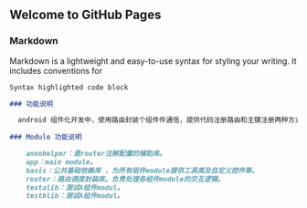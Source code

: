 ## Welcome to GitHub Pages

### Markdown

Markdown is a lightweight and easy-to-use syntax for styling your writing. It includes conventions for

```markdown
Syntax highlighted code block

### 功能说明

  android 组件化开发中，使用路由封装个组件件通信，提供代码注册路由和主键注册两种方式。
  
### Module 功能说明

    annohelper：是router注解配置的辅助库。
    app：main module。
    basis：公共基础依赖库 ，为所有组件module提供工具类及自定义控件等。
    router：路由调度封装库。负责处理各组件module的交互逻辑。
    testalib：测试A组件modul。
    testblib：测试A组件modul。
